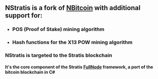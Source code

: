 
## NStratis is a fork of [NBitcoin](https://github.com/MetacoSA/NBitcoin) with additional support for:

- ### POS (Proof of Stake) mining algorithm
- ### Hash functions for the X13 POW mining algorithm

### NStratis is targeted to the Stratis blockchain 
#### It's the core component of the Stratis [FullNode](https://github.com/stratisproject/StratisBitcoinFullNode) framework, a port of the bitcoin blockchain in C#
